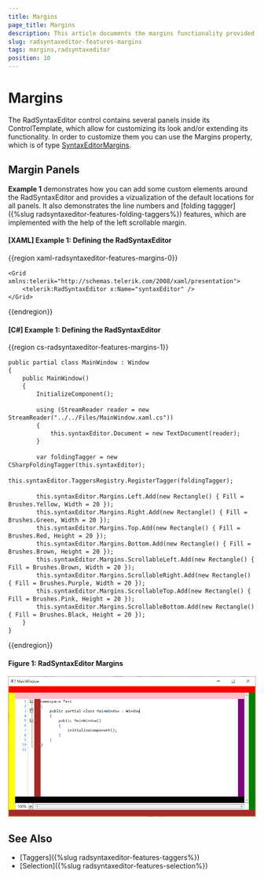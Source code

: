 ```yaml
---
title: Margins
page_title: Margins
description: This article documents the margins functionality provided by the RadSyntaxEditor control.
slug: radsyntaxeditor-features-margins
tags: margins,radsyntaxeditor
position: 10
---
```


# Margins

The RadSyntaxEditor control contains several panels inside its ControlTemplate, which allow for customizing its look and/or extending its functionality. In order to customize them you can use the Margins property, which is of type [SyntaxEditorMargins](https://docs.telerik.com/devtools/wpf/api/telerik.windows.controls.syntaxeditor.ui.margins.syntaxeditormargins).

## Margin Panels

__Example 1__ demonstrates how you can add some custom elements around the RadSyntaxEditor and provides a vizualization of the default locations for all panels. It also demonstrates the line numbers and [folding taggger]({%slug radsyntaxeditor-features-folding-taggers%}) features, which are implemented with the help of the left scrollable margin.

#### __[XAML] Example 1: Defining the RadSyntaxEditor__
{{region xaml-radsyntaxeditor-features-margins-0}}

	<Grid xmlns:telerik="http://schemas.telerik.com/2008/xaml/presentation">
        <telerik:RadSyntaxEditor x:Name="syntaxEditor" />
    </Grid>
{{endregion}}

#### __[C#] Example 1: Defining the RadSyntaxEditor__
{{region cs-radsyntaxeditor-features-margins-1}}

	public partial class MainWindow : Window
    {
        public MainWindow()
        {
            InitializeComponent();

            using (StreamReader reader = new StreamReader("../../Files/MainWindow.xaml.cs"))
            {
                this.syntaxEditor.Document = new TextDocument(reader);
            }

            var foldingTagger = new CSharpFoldingTagger(this.syntaxEditor);
            this.syntaxEditor.TaggersRegistry.RegisterTagger(foldingTagger);

            this.syntaxEditor.Margins.Left.Add(new Rectangle() { Fill = Brushes.Yellow, Width = 20 });
            this.syntaxEditor.Margins.Right.Add(new Rectangle() { Fill = Brushes.Green, Width = 20 });
            this.syntaxEditor.Margins.Top.Add(new Rectangle() { Fill = Brushes.Red, Height = 20 });
            this.syntaxEditor.Margins.Bottom.Add(new Rectangle() { Fill = Brushes.Brown, Height = 20 });
            this.syntaxEditor.Margins.ScrollableLeft.Add(new Rectangle() { Fill = Brushes.Brown, Width = 20 });
            this.syntaxEditor.Margins.ScrollableRight.Add(new Rectangle() { Fill = Brushes.Purple, Width = 20 });
            this.syntaxEditor.Margins.ScrollableTop.Add(new Rectangle() { Fill = Brushes.Pink, Height = 20 });
            this.syntaxEditor.Margins.ScrollableBottom.Add(new Rectangle() { Fill = Brushes.Black, Height = 20 });
        }
    }
{{endregion}}

#### __Figure 1: RadSyntaxEditor Margins__
![RadSyntaxEditor Margins](images/syntaxeditor-margins.png)

## See Also

* [Taggers]({%slug radsyntaxeditor-features-taggers%})
* [Selection]({%slug radsyntaxeditor-features-selection%})